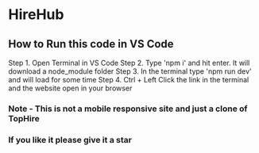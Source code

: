 # HireHub

## How to Run this code in VS Code

Step 1. Open Terminal in VS Code
Step 2. Type 'npm i' and hit enter. It will download a node_module folder
Step 3. In the terminal type 'npm run dev' and will load for some time
Step 4. Ctrl + Left Click the link in the terminal and the website open in your browser

### Note - This is not a mobile responsive site and just a clone of TopHire 

### If you like it please give it a star